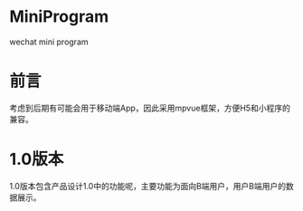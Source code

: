 # MiniProgram
wechat mini program

<h1>前言</h1>
<section>
  考虑到后期有可能会用于移动端App，因此采用mpvue框架，方便H5和小程序的兼容。
</section>  
<h1>1.0版本</h1>
<section>
  1.0版本包含产品设计1.0中的功能呢，主要功能为面向B端用户，用户B端用户的数据展示。
</section>
<h1></h1>